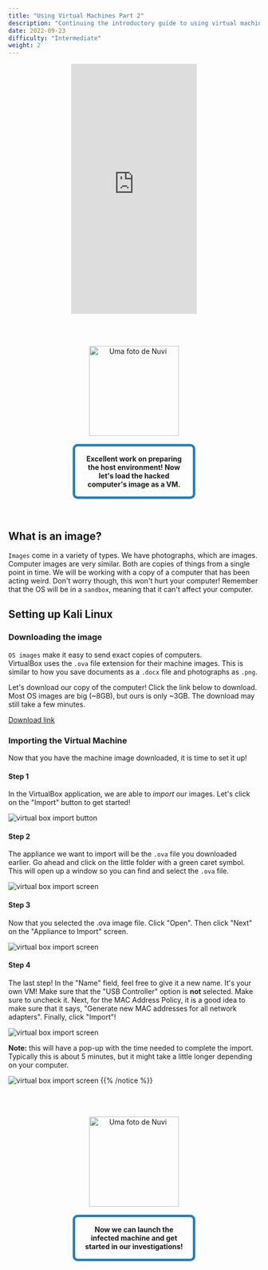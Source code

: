 ```yaml
---
title: "Using Virtual Machines Part 2"
description: "Continuing the introductory guide to using virtual machines"
date: 2022-09-23
difficulty: "Intermediate"
weight: 2
---
```


<p style="text-align: center;"><iframe width="50%" height="500px" src="https://www.youtube.com/embed/ffcyyJXEhwY" frameborder="0" allow="accelerometer; autoplay; clipboard-write; encrypted-media; gyroscope; picture-in-picture" allowfullscreen></iframe></p>

<div style="margin: 1rem;padding: 2rem 2rem;text-align: center;">
    <div style="display: inline-block;padding: 1rem 1rem;vertical-align: middle;">
        <img src="../images/nuvi.PNG?" alt="Uma foto de Nuvi" width="180" height="180" />
    </div>
    <div style="display: inline-block;padding: 1rem 1rem;vertical-align: middle;width:50%;border:5px solid #2980b9;border-radius:10px;font-weight: bold;">
        Excellent work on preparing the host environment! Now let's load the hacked computer's image as a VM.
    </div>
</div>

## What is an image?

`Images` come in a variety of types. We have photographs, which are images. Computer images are very similar. Both are copies of things from a single point in time. We will be working with a copy of a computer that has been acting weird. Don't worry though, this won't hurt your computer! Remember that the OS will be in a `sandbox`, meaning that it can't affect your computer.

## Setting up Kali Linux

### Downloading the image

`OS images` make it easy to send exact copies of computers.  
VirtualBox uses the `.ova` file extension for their machine images. This is similar to how you save documents as a `.docx` file and photographs as `.png`.

Let's download our copy of the computer! Click the link below to download.  
Most OS images are big (~8GB), but ours is only ~3GB. The download may still take a few minutes.

<a class="my-2 mx-4 btn btn-info" href="https://nuevofoundation-my.sharepoint.com/:f:/g/personal/beatris_mendezgandica_nuevofoundation_org/EqwR5wQyp9xEpYoP524regQB6rnwgyJBMULhuGIzyMj_4w?e=yg6rFv" target="_blank">
Download link
</a>

### Importing the Virtual Machine

Now that you have the machine image downloaded, it is time to set it up!

#### Step 1

In the VirtualBox application, we are able to _import_ our images. Let's click on the "Import" button to get started!

![virtual box import button](../images/import-01.PNG?classes=border,shadow)

#### Step 2

The appliance we want to import will be the `.ova` file you downloaded earlier. Go ahead and click on the little folder with a green caret symbol. This will open up a window so you can find and select the `.ova` file.

![virtual box import screen](../images/import-02.PNG?classes=border,shadow)

#### Step 3

Now that you selected the .ova image file. Click "Open". Then click "Next" on the "Appliance to Import" screen.

![virtual box import screen](../images/import-03.PNG?classes=border,shadow)

#### Step 4

The last step! In the "Name" field, feel free to give it a new name. It's your own VM! Make sure that the "USB Controller" option is **not** selected. Make sure to uncheck it. Next, for the MAC Address Policy, it is a good idea to make sure that it says, "Generate new MAC addresses for all network adapters". Finally, click "Import"!

![virtual box import screen](../images/import-05.PNG?classes=border,shadow)

**Note:** this will have a pop-up with the time needed to complete the import.  
Typically this is about 5 minutes, but it might take a little longer depending on your computer.

![virtual box import screen](../images/import-06.JPG?classes=border,shadow)
{{% /notice %}}

<div style="margin: 1rem;padding: 2rem 2rem;text-align: center;">
    <div style="display: inline-block;padding: 1rem 1rem;vertical-align: middle;">
        <img src="../images/nuvi.PNG?" alt="Uma foto de Nuvi" width="180" height="180" />
    </div>
    <div style="display: inline-block;padding: 1rem 1rem;vertical-align: middle;width:50%;border:5px solid #2980b9;border-radius:10px;font-weight: bold;">
        Now we can launch the infected machine and get started in our investigations!
    </div>
</div>
